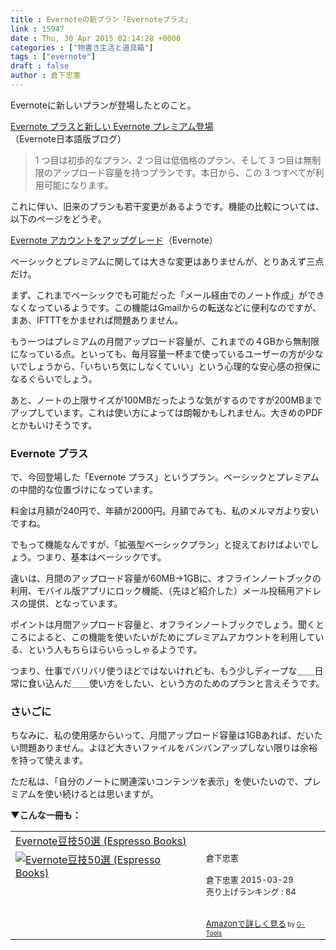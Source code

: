 ```yaml
---
title : Evernoteの新プラン「Evernoteプラス」
link : 15947
date : Thu, 30 Apr 2015 02:14:28 +0000
categories : ["物書き生活と道具箱"]
tags : ["evernote"]
draft : false
author : 倉下忠憲
---
```


Evernoteに新しいプランが登場したとのこと。

<a href="https://blog.evernote.com/jp/2015/04/30/47993" target="_blank">Evernote プラスと新しい Evernote プレミアム登場</a>（Evernote日本語版ブログ）

<blockquote>1 つ目は初歩的なプラン、2 つ目は低価格のプラン、そして 3 つ目は無制限のアップロード容量を持つプランです。本日から、この 3 つすべてが利用可能になります。</blockquote>

これに伴い、旧来のプランも若干変更があるようです。機能の比較については、以下のページをどうぞ。

<a href="https://evernote.com/intl/jp/pricing/" target="_blank">Evernote アカウントをアップグレード</a>（Evernote）

ベーシックとプレミアムに関しては大きな変更はありませんが、とりあえず三点だけ。

まず、これまでベーシックでも可能だった「メール経由でのノート作成」ができなくなっているようです。この機能はGmailからの転送などに便利なのですが、まあ、IFTTTをかませれば問題ありません。

もう一つはプレミアムの月間アップロード容量が、これまでの４GBから無制限になっている点。といっても、毎月容量一杯まで使っているユーザーの方が少ないでしょうから、「いちいち気にしなくていい」という心理的な安心感の担保になるぐらいでしょう。

あと、ノートの上限サイズが100MBだったような気がするのですが200MBまでアップしています。これは使い方によっては朗報かもしれません。大きめのPDFとかもいけそうです。

<H3>Evernote プラス</H3>

で、今回登場した「Evernote プラス」というプラン。ベーシックとプレミアムの中間的な位置づけになっています。

料金は月額が240円で、年額が2000円。月額でみても、私のメルマガより安いですね。

でもって機能なんですが、「拡張型ベーシックプラン」と捉えておけばよいでしょう。つまり、基本はベーシックです。

違いは、月間のアップロード容量が60MB→1GBに、オフラインノートブックの利用、モバイル版アプリにロック機能、（先ほど紹介した）メール投稿用アドレスの提供、となっています。

ポイントは月間アップロード容量と、オフラインノートブックでしょう。聞くところによると、この機能を使いたいがためにプレミアムアカウントを利用している、という人もちらほらいらっしゃるようです。

つまり、仕事でバリバリ使うほどではないけれども、もう少しディープな＿＿日常に食い込んだ＿＿使い方をしたい、という方のためのプランと言えそうです。

<H3>さいごに</H3>

ちなみに、私の使用感からいって、月間アップロード容量は1GBあれば、だいたい問題ありません。よほど大きいファイルをバンバンアップしない限りは余裕を持って使えます。

ただ私は、「自分のノートに関連深いコンテンツを表示」を使いたいので、プレミアムを使い続けるとは思いますが。

<strong>▼こんな一冊も：</strong>

<table  border="0" cellpadding="5"><tr><td colspan="2"><a href="http://www.amazon.co.jp/Evernote%E8%B1%86%E6%8A%8050%E9%81%B8-Espresso-Books-%E5%80%89%E4%B8%8B%E5%BF%A0%E6%86%B2-ebook/dp/B00VEEJ9XU%3FSubscriptionId%3D15SMZCTB9V8NGR2TW082%26tag%3Drashita1000-22%26linkCode%3Dxm2%26camp%3D2025%26creative%3D165953%26creativeASIN%3DB00VEEJ9XU" target="_blank">Evernote豆技50選 (Espresso Books)</a><img src="http://www.assoc-amazon.jp/e/ir?t=rashita1000-22&l=ur2&o=9" width="1" height="1" style="border: none;" alt="" /></td></tr><tr><td valign="top"><a href="http://www.amazon.co.jp/Evernote%E8%B1%86%E6%8A%8050%E9%81%B8-Espresso-Books-%E5%80%89%E4%B8%8B%E5%BF%A0%E6%86%B2-ebook/dp/B00VEEJ9XU%3FSubscriptionId%3D15SMZCTB9V8NGR2TW082%26tag%3Drashita1000-22%26linkCode%3Dxm2%26camp%3D2025%26creative%3D165953%26creativeASIN%3DB00VEEJ9XU" target="_blank"><img src="http://ecx.images-amazon.com/images/I/41oyLdAhfmL._SL160_.jpg" border="0" alt="Evernote豆技50選 (Espresso Books)" /></a></td><td valign="top"><font size="-1">倉下忠憲 <br /><br />倉下忠憲  2015-03-29<br />売り上げランキング : 84<br /><br /><br /><a href="http://www.amazon.co.jp/Evernote%E8%B1%86%E6%8A%8050%E9%81%B8-Espresso-Books-%E5%80%89%E4%B8%8B%E5%BF%A0%E6%86%B2-ebook/dp/B00VEEJ9XU%3FSubscriptionId%3D15SMZCTB9V8NGR2TW082%26tag%3Drashita1000-22%26linkCode%3Dxm2%26camp%3D2025%26creative%3D165953%26creativeASIN%3DB00VEEJ9XU" target="_blank">Amazonで詳しく見る</a></font><font size="-2"> by <a href="http://www.goodpic.com/mt/aws/index.html" >G-Tools</a></font></td></tr></table>

	
